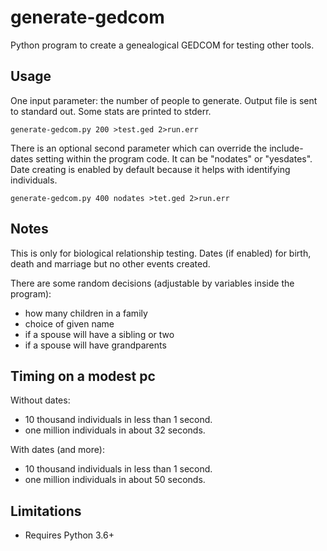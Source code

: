 # generate-gedcom

Python program to create a genealogical GEDCOM for testing other tools.

## Usage

One input parameter: the number of people to generate. Output file is sent to standard out. Some stats are printed to stderr.

```
generate-gedcom.py 200 >test.ged 2>run.err
```

There is an optional second parameter which can override the include-dates setting within the program code. It can be "nodates" or "yesdates". Date creating is enabled by default because it helps with identifying individuals.

```
generate-gedcom.py 400 nodates >tet.ged 2>run.err
```


## Notes

This is only for biological relationship testing. Dates (if enabled) for birth, death and marriage but no other events created.

There are some random decisions (adjustable by variables inside the program):
- how many children in a family
- choice of given name
- if a spouse will have a sibling or two
- if a spouse will have grandparents

## Timing on a modest pc

Without dates:
- 10 thousand individuals in less than 1 second.
- one million individuals in about 32 seconds.

With dates (and more):
- 10 thousand individuals in less than 1 second.
- one million individuals in about 50 seconds.

## Limitations

- Requires Python 3.6+
